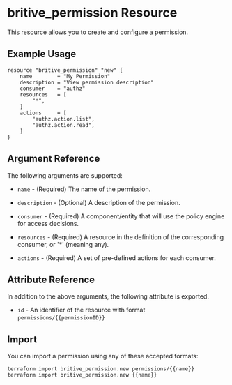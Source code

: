 # britive_permission Resource

This resource allows you to create and configure a permission.

## Example Usage

```hcl
resource "britive_permission" "new" {
    name        = "My Permission"
    description = "View permission description"
    consumer    = "authz"
    resources   = [
        "*",
    ]
    actions     = [
        "authz.action.list",
        "authz.action.read",
    ]
}
```

## Argument Reference

The following arguments are supported:

* `name` - (Required) The name of the permission.

* `description` - (Optional) A description of the permission.

* `consumer` - (Required) A component/entity that will use the policy engine for access decisions.

* `resources` - (Required) A resource in the definition of the corresponding consumer, or '*' (meaning any).

* `actions` - (Required) A set of pre-defined actions for each consumer.

## Attribute Reference

In addition to the above arguments, the following attribute is exported.

* `id` - An identifier of the resource with format `permissions/{{permissionID}}`

## Import

You can import a permission using any of these accepted formats:

```SH
terraform import britive_permission.new permissions/{{name}}
terraform import britive_permission.new {{name}}
```
